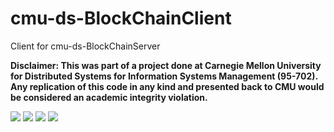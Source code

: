 # cmu-ds-BlockChainClient

Client for cmu-ds-BlockChainServer

**Disclaimer: This was part of a project done at Carnegie Mellon University for Distributed Systems for Information Systems Management (95-702). Any replication of this code in any kind and presented back to CMU would be considered an academic integrity violation.**

![](https://i.ibb.co/drT2PNV/3-1.png)
![](https://i.ibb.co/Rpp2LNZ/3-2.png)
![](https://i.ibb.co/LRVxQWP/3-3.png)
![](https://i.ibb.co/hXP1w8j/3-4.png)
